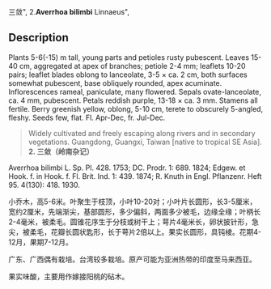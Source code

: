 三敛",
2.**Averrhoa bilimbi** Linnaeus",

## Description
Plants 5-6(-15) m tall, young parts and petioles rusty pubescent. Leaves 15-40 cm, aggregated at apex of branches; petiole 2-4 mm; leaflets 10-20 pairs; leaflet blades oblong to lanceolate, 3-5 × ca. 2 cm, both surfaces somewhat pubescent, base obliquely rounded, apex acuminate. Inflorescences rameal, paniculate, many flowered. Sepals ovate-lanceolate, ca. 4 mm, pubescent. Petals reddish purple, 13-18 × ca. 3 mm. Stamens all fertile. Berry greenish yellow, oblong, 5-10 cm, terete to obscurely 5-angled, fleshy. Seeds few, flat. Fl. Apr-Dec, fr. Jul-Dec.

> Widely cultivated and freely escaping along rivers and in secondary vegetations. Guangdong, Guangxi, Taiwan [native to tropical SE Asia].
**2. 三敛（岭南杂记）**

Averrhoa bilimbi L. Sp. Pl. 428. 1753; DC. Prodr. 1: 689. 1824; Edgew. et Hook. f. in Hook. f. Fl. Brit. Ind. 1: 439. 1874; R. Knuth in Engl. Pflanzenr. Heft 95. 4(130): 418. 1930.

小乔木，高5-6米。叶聚生于枝顶，小叶10-20对；小叶片长圆形，长3-5厘米，宽约2厘米，先端渐尖，基部圆形，多少偏斜，两面多少被毛，边缘全缘；叶柄长2-4毫米，被柔毛。圆锥花序生于分枝或树干上；萼片4毫米长，卵状披针形，急尖，被柔毛，花瓣长圆状匙形，长于萼片2倍以上。果实长圆形，具钝棱。花期4-12月，果期7-12月。

广东、广西偶有栽培。台湾较多栽培。原产可能为亚洲热带的印度至马来西亚。

果实味酸，主要用作嫁接阳桃的砧木。
